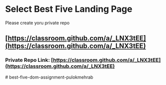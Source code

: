 # Select Best Five Landing Page
Please create yoru private repo 
## [https://classroom.github.com/a/_LNX3tEE](https://classroom.github.com/a/_LNX3tEE)

### Private Repo Link: [https://classroom.github.com/a/_LNX3tEE](https://classroom.github.com/a/_LNX3tEE)
#   b e s t - f i v e - d o m - a s s i g n m e n t - p u l o k m e h r a b  
 